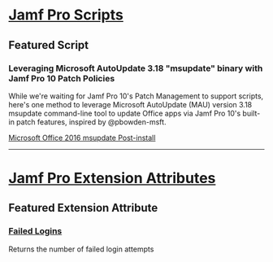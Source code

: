 # [Jamf Pro Scripts](https://github.com/dan-snelson/Jamf-Pro-Scripts)
## Featured Script
### Leveraging Microsoft AutoUpdate 3.18 "msupdate" binary with Jamf Pro 10 Patch Policies

While we're waiting for Jamf Pro 10's Patch Management to support scripts, here's one method to leverage Microsoft AutoUpdate (MAU) version 3.18 msupdate command-line tool to update Office apps via Jamf Pro 10's built-in patch features, inspired by @pbowden-msft.

[Microsoft Office 2016 msupdate Post-install](https://github.com/dan-snelson/Jamf-Pro-Scripts/tree/master/Microsoft%20Office%202016%20msupdate%20Post-install)



---



# [Jamf Pro Extension Attributes](https://github.com/dan-snelson/Jamf-Pro-Extension-Attributes)
## Featured Extension Attribute
### [Failed Logins](https://github.com/dan-snelson/Jamf-Pro-Extension-Attributes/blob/master/Failed%20Logins.sh)
Returns the number of failed login attempts

